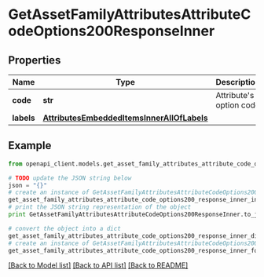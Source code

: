 # GetAssetFamilyAttributesAttributeCodeOptions200ResponseInner


## Properties
Name | Type | Description | Notes
------------ | ------------- | ------------- | -------------
**code** | **str** | Attribute&#39;s option code | 
**labels** | [**AttributesEmbeddedItemsInnerAllOfLabels**](AttributesEmbeddedItemsInnerAllOfLabels.md) |  | [optional] 

## Example

```python
from openapi_client.models.get_asset_family_attributes_attribute_code_options200_response_inner import GetAssetFamilyAttributesAttributeCodeOptions200ResponseInner

# TODO update the JSON string below
json = "{}"
# create an instance of GetAssetFamilyAttributesAttributeCodeOptions200ResponseInner from a JSON string
get_asset_family_attributes_attribute_code_options200_response_inner_instance = GetAssetFamilyAttributesAttributeCodeOptions200ResponseInner.from_json(json)
# print the JSON string representation of the object
print GetAssetFamilyAttributesAttributeCodeOptions200ResponseInner.to_json()

# convert the object into a dict
get_asset_family_attributes_attribute_code_options200_response_inner_dict = get_asset_family_attributes_attribute_code_options200_response_inner_instance.to_dict()
# create an instance of GetAssetFamilyAttributesAttributeCodeOptions200ResponseInner from a dict
get_asset_family_attributes_attribute_code_options200_response_inner_form_dict = get_asset_family_attributes_attribute_code_options200_response_inner.from_dict(get_asset_family_attributes_attribute_code_options200_response_inner_dict)
```
[[Back to Model list]](../README.md#documentation-for-models) [[Back to API list]](../README.md#documentation-for-api-endpoints) [[Back to README]](../README.md)



